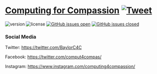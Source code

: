 # [Computing for Compassion](https://www.computingforcompassion.org/) [![Tweet](https://img.shields.io/twitter/url/http/shields.io.svg?style=social&logo=twitter)](https://twitter.com/BaylorC4C)

![version](https://img.shields.io/badge/version-1.0.0-blue.svg) ![license](https://img.shields.io/badge/license-MIT-blue.svg) [![GitHub issues open](https://img.shields.io/github/issues/MarioLopezBaylor/c4c-website-v2.svg)](https://github.com/MarioLopezBaylor/c4c-website-v2/issues?utf8=%E2%9C%93&q=is%3Aissue+is%3Aopen+) [![GitHub issues closed](https://img.shields.io/github/issues-closed-raw/MarioLopezBaylor/c4c-website-v2.svg)](https://github.com/MarioLopezBaylor/c4c-website-v2/issues?utf8=%E2%9C%93&q=is%3Aissue+is%3Aclosed)

### Social Media

Twitter: <https://twitter.com/BaylorC4C>

Facebook: <https://twitter.com/comput4compas/>

Instagram: <https://www.instagram.com/computing4compassion/>